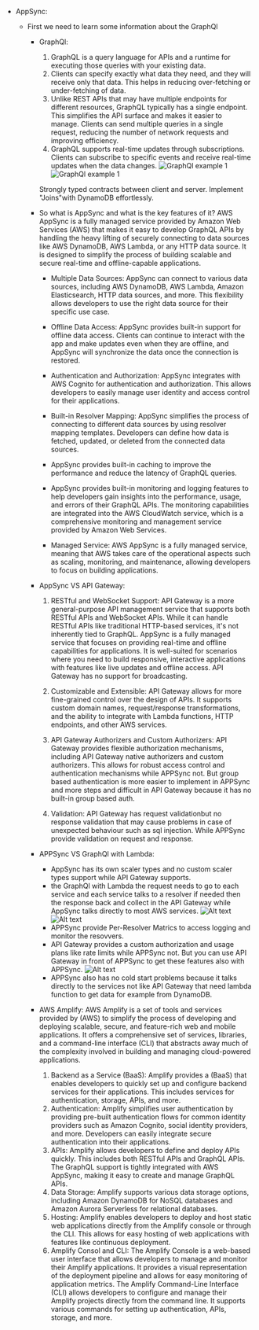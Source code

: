 - AppSync:

  - First we need to learn some information about the GraphQl

    - GraphQl:

      1. GraphQL is a query language for APIs and a runtime for executing those queries with your existing data.
      2. Clients can specify exactly what data they need, and they will receive only that data.
         This helps in reducing over-fetching or under-fetching of data.
      3. Unlike REST APIs that may have multiple endpoints for different resources, GraphQL typically has a single endpoint.
         This simplifies the API surface and makes it easier to manage.
         Clients can send multiple queries in a single request, reducing the number of network requests and improving efficiency.
      4. GraphQL supports real-time updates through subscriptions. Clients can subscribe to specific events and receive real-time updates when the data changes.
         ![GraphQl example 1](graphQl1.png)
         ![GraphQl example 1](graphQl2.png)

      Strongly typed contracts between client and server. Implement "Joins"with DynamoDB effortlessly.

    - So what is AppSync and what is the key features of it?
      AWS AppSync is a fully managed service provided by Amazon Web Services (AWS) that makes it easy to develop GraphQL APIs by handling the heavy lifting of securely connecting to data sources like AWS DynamoDB, AWS Lambda, or any HTTP data source. It is designed to simplify the process of building scalable and secure real-time and offline-capable applications.

      - Multiple Data Sources: AppSync can connect to various data sources, including AWS DynamoDB, AWS Lambda, Amazon Elasticsearch, HTTP data sources, and more.
        This flexibility allows developers to use the right data source for their specific use case.

      - Offline Data Access: AppSync provides built-in support for offline data access.
        Clients can continue to interact with the app and make updates even when they are offline, and AppSync will synchronize the data once the connection is restored.
      - Authentication and Authorization: AppSync integrates with AWS Cognito for authentication and authorization.
        This allows developers to easily manage user identity and access control for their applications.
      - Built-in Resolver Mapping: AppSync simplifies the process of connecting to different data sources by using resolver mapping templates.
        Developers can define how data is fetched, updated, or deleted from the connected data sources.
      - AppSync provides built-in caching to improve the performance and reduce the latency of GraphQL queries.
      - AppSync provides built-in monitoring and logging features to help developers gain insights into the performance, usage, and errors of their GraphQL APIs.
        The monitoring capabilities are integrated into the AWS CloudWatch service, which is a comprehensive monitoring and management service provided by Amazon Web Services.
      - Managed Service: AWS AppSync is a fully managed service, meaning that AWS takes care of the operational aspects such as scaling,
        monitoring, and maintenance, allowing developers to focus on building applications.

    - AppSync VS API Gateway:

      1. RESTful and WebSocket Support:
         API Gateway is a more general-purpose API management service that supports both RESTful APIs and WebSocket APIs.
         While it can handle RESTful APIs like traditional HTTP-based services, it's not inherently tied to GraphQL.
         AppSync is a fully managed service that focuses on providing real-time and offline capabilities for applications.
         It is well-suited for scenarios where you need to build responsive, interactive applications with features like live updates and offline access.
         API Gateway has no support for broadcasting.

      2. Customizable and Extensible:
         API Gateway allows for more fine-grained control over the design of APIs.
         It supports custom domain names, request/response transformations, and the ability to integrate with Lambda functions, HTTP endpoints, and other AWS services.

      3. API Gateway Authorizers and Custom Authorizers:
         API Gateway provides flexible authorization mechanisms, including API Gateway native authorizers and custom authorizers.
         This allows for robust access control and authentication mechanisms while APPSync not.
         But group based authentication is more easier to implement in APPSync and more steps and difficult in API Gateway because it has no built-in group based auth.

      4. Validation:
         API Gateway has request validationbut no response validation that may cause problems in case of unexpected behaviour such as sql injection.
         While APPSync provide validation on request and response.

    - APPSync VS GraphQl with Lambda:

      - AppSync has its own scaler types and no custom scaler types support while API Gateway supports.
      - the GraphQl with Lambda the request needs to go to each service and each service talks to a resolver if needed
        then the response back and collect in the API Gateway while AppSync talks directly to most AWS services.
        ![Alt text](<APPSync graphQl.png>) ![Alt text](<graphQl with lambda.png>)
      - APPSync provide Per-Resolver Matrics to access logging and monitor the resovvers.
      - API Gateway provides a custom authorization and usage plans like rate limits while APPSync not.
        But you can use API Gateway in front of APPSync to get these features also with APPSync.
        ![Alt text](<API Gateway with APPSync.png>)
      - APPSync also has no cold start problems because it talks directly to the services
        not like API Gateway that need lambda function to get data for example from DynamoDB.

    - AWS Amplify:
      AWS Amplify is a set of tools and services provided by (AWS) to simplify the process of developing
      and deploying scalable, secure, and feature-rich web and mobile applications.
      It offers a comprehensive set of services, libraries, and a command-line interface (CLI) that abstracts away
      much of the complexity involved in building and managing cloud-powered applications.

      1. Backend as a Service (BaaS):
         Amplify provides a (BaaS) that enables developers to quickly set up and configure backend services for their applications.
         This includes services for authentication, storage, APIs, and more.
      2. Authentication:
         Amplify simplifies user authentication by providing pre-built authentication flows for common identity providers
         such as Amazon Cognito, social identity providers, and more. Developers can easily integrate secure authentication into their applications.
      3. APIs:
         Amplify allows developers to define and deploy APIs quickly. This includes both RESTful APIs and GraphQL APIs.
         The GraphQL support is tightly integrated with AWS AppSync, making it easy to create and manage GraphQL APIs.
      4. Data Storage:
         Amplify supports various data storage options, including Amazon DynamoDB for NoSQL databases
         and Amazon Aurora Serverless for relational databases.
      5. Hosting:
         Amplify enables developers to deploy and host static web applications directly from the Amplify console or through the CLI.
         This allows for easy hosting of web applications with features like continuous deployment.
      6. Amplify Consol and CLI:
         The Amplify Console is a web-based user interface that allows developers to manage and monitor their Amplify applications.
         It provides a visual representation of the deployment pipeline and allows for easy monitoring of application metrics.
         The Amplify Command-Line Interface (CLI) allows developers to configure and manage their Amplify projects directly from the command line.
         It supports various commands for setting up authentication, APIs, storage, and more.
